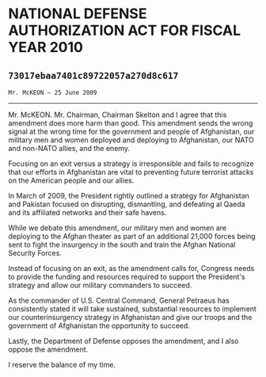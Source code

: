# NATIONAL DEFENSE AUTHORIZATION ACT FOR FISCAL YEAR 2010
## `73017ebaa7401c89722057a270d8c617`
`Mr. McKEON — 25 June 2009`

---


Mr. McKEON. Mr. Chairman, Chairman Skelton and I agree that this 
amendment does more harm than good. This amendment sends the wrong 
signal at the wrong time for the government and people of Afghanistan, 
our military men and women deployed and deploying to Afghanistan, our 
NATO and non-NATO allies, and the enemy.

Focusing on an exit versus a strategy is irresponsible and fails to 
recognize that our efforts in Afghanistan are vital to preventing 
future terrorist attacks on the American people and our allies.

In March of 2009, the President rightly outlined a strategy for 
Afghanistan and Pakistan focused on disrupting, dismantling, and 
defeating al Qaeda and its affiliated networks and their safe havens.

While we debate this amendment, our military men and women are 
deploying to the Afghan theater as part of an additional 21,000 forces 
being sent to fight the insurgency in the south and train the Afghan 
National Security Forces.

Instead of focusing on an exit, as the amendment calls for, Congress 
needs to provide the funding and resources required to support the 
President's strategy and allow our military commanders to succeed.

As the commander of U.S. Central Command, General Petraeus has 
consistently stated it will take sustained, substantial resources to 
implement our counterinsurgency strategy in Afghanistan and give our 
troops and the government of Afghanistan the opportunity to succeed.

Lastly, the Department of Defense opposes the amendment, and I also 
oppose the amendment.

I reserve the balance of my time.